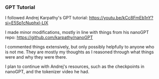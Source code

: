 ### GPT Tutorial

I followed Andrej Karpathy's GPT tutorial: https://youtu.be/kCc8FmEb1nY?si=E5Sp1cNuphxl-LIX

I made minor modifications, mostly in line with things from his nanoGPT repo: https://github.com/karpathy/nanoGPT

I commented things extensively, but only possibly helpfully to anyone who is not me. They are mostly my thoughts as I reasoned through what things were and why they were there.

I plan to continue with Andrej's resources, such as the checkpoints in nanoGPT, and the tokenizer video he had.